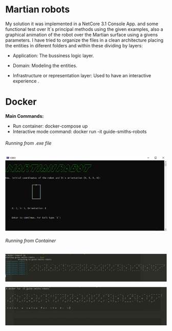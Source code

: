 # Martian robots
My solution it was implemented in a NetCore 3.1 Console App. and some functional test over It´s principal methods using the given examples, also a graphical animation of the robot over the Martian surface using a givens parameters. 
I have tried to organize the files in a clean architecture placing the entities in diferent folders and within these dividing by layers: 
- Application:
  The bussiness logic layer. 
  
- Domain: 
  Modeling the entities. 

- Infrastructure or representation layer: 
  Used to have an interactive experience . 

# Docker 

**Main Commands:**  
- Run container: docker-compose up  
- Interactive mode command: docker run -it guide-smiths-robots

###### Running from .exe file  

![alt text](https://github.com/jgiganto/Robots/blob/master/images/imagefromvisualStudiomini.PNG?raw=true)

###### Running from Container

![alt text](https://github.com/jgiganto/Robots/blob/master/images/dockermini.PNG?raw=true)

![alt text](https://github.com/jgiganto/Robots/blob/master/images/docker2mini.PNG?raw=true)

 
